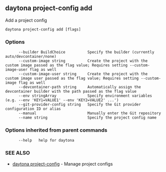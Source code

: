 ## daytona project-config add

Add a project config

```
daytona project-config add [flags]
```

### Options

```
      --builder BuildChoice          Specify the builder (currently auto/devcontainer/none)
      --custom-image string          Create the project with the custom image passed as the flag value; Requires setting --custom-image-user flag as well
      --custom-image-user string     Create the project with the custom image user passed as the flag value; Requires setting --custom-image flag as well
      --devcontainer-path string     Automatically assign the devcontainer builder with the path passed as the flag value
      --env stringArray              Specify environment variables (e.g. --env 'KEY1=VALUE1' --env 'KEY2=VALUE2' ...')
      --git-provider-config string   Specify the Git provider configuration ID or alias
      --manual                       Manually enter the Git repository
      --name string                  Specify the project config name
```

### Options inherited from parent commands

```
      --help   help for daytona
```

### SEE ALSO

* [daytona project-config](daytona_project-config.md)	 - Manage project configs

